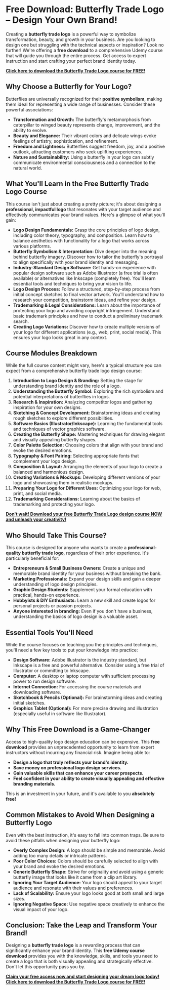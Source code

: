 # Free Download: Butterfly Trade Logo – Design Your Own Brand!

Creating a **butterfly trade logo** is a powerful way to symbolize transformation, beauty, and growth in your business. Are you looking to design one but struggling with the technical aspects or inspiration? Look no further! We're offering a **free download** to a comprehensive Udemy course that will guide you through the entire process. Get access to expert instruction and start crafting your perfect brand identity today.

[**Click here to download the Butterfly Trade Logo course for FREE!**](https://udemywork.com/butterfly-trade-logo)

## Why Choose a Butterfly for Your Logo?

Butterflies are universally recognized for their **positive symbolism**, making them ideal for representing a wide range of businesses. Consider these powerful associations:

*   **Transformation and Growth:** The butterfly's metamorphosis from caterpillar to winged beauty represents change, improvement, and the ability to evolve.
*   **Beauty and Elegance:** Their vibrant colors and delicate wings evoke feelings of artistry, sophistication, and refinement.
*   **Freedom and Lightness:** Butterflies suggest freedom, joy, and a positive outlook, attracting customers who seek uplifting experiences.
*   **Nature and Sustainability:** Using a butterfly in your logo can subtly communicate environmental consciousness and a connection to the natural world.

## What You'll Learn in the Free Butterfly Trade Logo Course

This course isn't just about creating a pretty picture; it's about designing a **professional, impactful logo** that resonates with your target audience and effectively communicates your brand values. Here's a glimpse of what you'll gain:

*   **Logo Design Fundamentals:** Grasp the core principles of logo design, including color theory, typography, and composition. Learn how to balance aesthetics with functionality for a logo that works across various platforms.
*   **Butterfly Symbolism & Interpretation:** Dive deeper into the meaning behind butterfly imagery. Discover how to tailor the butterfly's portrayal to align specifically with your brand identity and messaging.
*   **Industry-Standard Design Software:** Get hands-on experience with popular design software such as Adobe Illustrator (a free trial is often available) or alternatives like Inkscape (completely free). You'll learn essential tools and techniques to bring your vision to life.
*   **Logo Design Process:** Follow a structured, step-by-step process from initial concept sketches to final vector artwork. You'll understand how to research your competition, brainstorm ideas, and refine your design.
*   **Trademarking & Legal Considerations:** Learn about the importance of protecting your logo and avoiding copyright infringement. Understand basic trademark principles and how to conduct a preliminary trademark search.
*   **Creating Logo Variations:** Discover how to create multiple versions of your logo for different applications (e.g., web, print, social media). This ensures your logo looks great in any context.

## Course Modules Breakdown

While the full course content might vary, here's a typical structure you can expect from a comprehensive butterfly trade logo design course:

1.  **Introduction to Logo Design & Branding:** Setting the stage for understanding brand identity and the role of a logo.
2.  **Understanding the Butterfly Symbol:** Exploring the rich symbolism and potential interpretations of butterflies in logos.
3.  **Research & Inspiration:** Analyzing competitor logos and gathering inspiration for your own designs.
4.  **Sketching & Concept Development:** Brainstorming ideas and creating rough sketches to explore different possibilities.
5.  **Software Basics (Illustrator/Inkscape):** Learning the fundamental tools and techniques of vector graphics software.
6.  **Creating the Butterfly Shape:** Mastering techniques for drawing elegant and visually appealing butterfly shapes.
7.  **Color Palette Selection:** Choosing colors that align with your brand and evoke the desired emotions.
8.  **Typography & Font Pairing:** Selecting appropriate fonts that complement your logo design.
9.  **Composition & Layout:** Arranging the elements of your logo to create a balanced and harmonious design.
10. **Creating Variations & Mockups:** Developing different versions of your logo and showcasing them in realistic mockups.
11. **Preparing Your Logo for Different Uses:** Optimizing your logo for web, print, and social media.
12. **Trademarking Considerations:** Learning about the basics of trademarking and protecting your logo.

[**Don't wait! Download your free Butterfly Trade Logo design course NOW and unleash your creativity!**](https://udemywork.com/butterfly-trade-logo)

## Who Should Take This Course?

This course is designed for anyone who wants to create a **professional-quality butterfly trade logo**, regardless of their prior experience. It's particularly beneficial for:

*   **Entrepreneurs & Small Business Owners:** Create a unique and memorable brand identity for your business without breaking the bank.
*   **Marketing Professionals:** Expand your design skills and gain a deeper understanding of logo design principles.
*   **Graphic Design Students:** Supplement your formal education with practical, hands-on experience.
*   **Hobbyists & DIY Enthusiasts:** Learn a new skill and create logos for personal projects or passion projects.
*   **Anyone interested in branding:** Even if you don't have a business, understanding the basics of logo design is a valuable asset.

## Essential Tools You'll Need

While the course focuses on teaching you the principles and techniques, you'll need a few key tools to put your knowledge into practice:

*   **Design Software:** Adobe Illustrator is the industry standard, but Inkscape is a free and powerful alternative. Consider using a free trial of Illustrator or committing to Inkscape.
*   **Computer:** A desktop or laptop computer with sufficient processing power to run design software.
*   **Internet Connection:** For accessing the course materials and downloading software.
*   **Sketchbook & Pencils (Optional):** For brainstorming ideas and creating initial sketches.
*   **Graphics Tablet (Optional):** For more precise drawing and illustration (especially useful in software like Illustrator).

## Why This Free Download is a Game-Changer

Access to high-quality logo design education can be expensive. This **free download** provides an unprecedented opportunity to learn from expert instructors without incurring any financial risk. Imagine being able to:

*   **Design a logo that truly reflects your brand's identity.**
*   **Save money on professional logo design services.**
*   **Gain valuable skills that can enhance your career prospects.**
*   **Feel confident in your ability to create visually appealing and effective branding materials.**

This is an investment in your future, and it's available to you **absolutely free!**

## Common Mistakes to Avoid When Designing a Butterfly Logo

Even with the best instruction, it's easy to fall into common traps. Be sure to avoid these pitfalls when designing your butterfly logo:

*   **Overly Complex Design:** A logo should be simple and memorable. Avoid adding too many details or intricate patterns.
*   **Poor Color Choices:** Colors should be carefully selected to align with your brand and evoke the desired emotions.
*   **Generic Butterfly Shape:** Strive for originality and avoid using a generic butterfly image that looks like it came from a clip art library.
*   **Ignoring Your Target Audience:** Your logo should appeal to your target audience and resonate with their values and preferences.
*   **Lack of Scalability:** Ensure your logo looks good at both small and large sizes.
*   **Ignoring Negative Space:** Use negative space creatively to enhance the visual impact of your logo.

## Conclusion: Take the Leap and Transform Your Brand!

Designing a **butterfly trade logo** is a rewarding process that can significantly enhance your brand identity. This **free Udemy course download** provides you with the knowledge, skills, and tools you need to create a logo that is both visually appealing and strategically effective. Don't let this opportunity pass you by.

[**Claim your free access now and start designing your dream logo today! Click here to download the Butterfly Trade Logo course for FREE!**](https://udemywork.com/butterfly-trade-logo)
